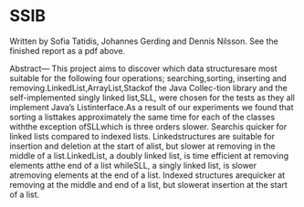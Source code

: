 # SSIB 
Written by Sofia Tatidis, Johannes Gerding and Dennis Nilsson. 
See the finished report as a pdf above. 

Abstract— This project aims to discover which data structuresare  most  suitable  for  the  following  four  operations;  searching,sorting,  inserting  and  removing.LinkedList,ArrayList,Stackof  the  Java  Collec-tion  library  and  the  self-implemented  singly  linked  list,SLL,  were  chosen  for  the  tests  as  they  all  implement  Java’s  Listinterface.As  a  result  of  our  experiments  we  found  that  sorting  a  listtakes approximately the same time for each of the classes withthe  exception  ofSLLwhich  is  three  orders  slower.  Searchis  quicker  for  linked  lists  compared  to  indexed  lists.  Linkedstructures are suitable for insertion and deletion at the start of alist, but slower at removing in the middle of a list.LinkedList,  a  doubly  linked  list,  is  time  efficient  at  removing  elements  atthe  end  of  a  list  whileSLL,  a  singly  linked  list,  is  slower  atremoving  elements  at  the  end  of  a  list.  Indexed  structures  arequicker at removing at the middle and end of a list, but slowerat  insertion  at  the  start  of  a  list.
